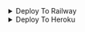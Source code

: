 <details><summary>Deploy To Railway</summary>
<p>
<br>
<a href="https://railway.app/new/template/">
  <img src="https://railway.app/button.svg" alt="Deploy">
</a>
</p>
</details>

<details><summary>Deploy To Heroku</summary>
<p>
<br>
<a href="https://dashboard.heroku.com/new?template=https://github.com/DX-MODS/SpotifyDL">
  <img src="https://www.herokucdn.com/deploy/button.svg" alt="Deploy">
</a>
</p>
</details>



